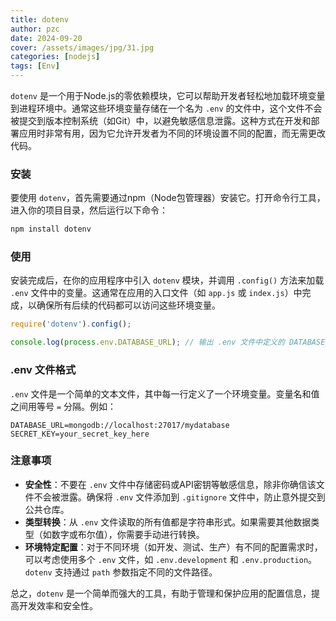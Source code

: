 ```yaml
---
title: dotenv
author: pzc
date: 2024-09-20
cover: /assets/images/jpg/31.jpg
categories: [nodejs]
tags: [Env]
---
```


`dotenv` 是一个用于Node.js的零依赖模块，它可以帮助开发者轻松地加载环境变量到进程环境中。通常这些环境变量存储在一个名为 `.env` 的文件中，这个文件不会被提交到版本控制系统（如Git）中，以避免敏感信息泄露。这种方式在开发和部署应用时非常有用，因为它允许开发者为不同的环境设置不同的配置，而无需更改代码。

### 安装

要使用 `dotenv`，首先需要通过npm（Node包管理器）安装它。打开命令行工具，进入你的项目目录，然后运行以下命令：

```bash
npm install dotenv
```

### 使用

安装完成后，在你的应用程序中引入 `dotenv` 模块，并调用 `.config()` 方法来加载 `.env` 文件中的变量。这通常在应用的入口文件（如 `app.js` 或 `index.js`）中完成，以确保所有后续的代码都可以访问这些环境变量。

```javascript
require('dotenv').config();

console.log(process.env.DATABASE_URL); // 输出 .env 文件中定义的 DATABASE_URL 变量值
```

### .env 文件格式

`.env` 文件是一个简单的文本文件，其中每一行定义了一个环境变量。变量名和值之间用等号 `=` 分隔。例如：

```
DATABASE_URL=mongodb://localhost:27017/mydatabase
SECRET_KEY=your_secret_key_here
```

### 注意事项

- **安全性**：不要在 `.env` 文件中存储密码或API密钥等敏感信息，除非你确信该文件不会被泄露。确保将 `.env` 文件添加到 `.gitignore` 文件中，防止意外提交到公共仓库。
- **类型转换**：从 `.env` 文件读取的所有值都是字符串形式。如果需要其他数据类型（如数字或布尔值），你需要手动进行转换。
- **环境特定配置**：对于不同环境（如开发、测试、生产）有不同的配置需求时，可以考虑使用多个 `.env` 文件，如 `.env.development` 和 `.env.production`。`dotenv` 支持通过 `path` 参数指定不同的文件路径。

总之，`dotenv` 是一个简单而强大的工具，有助于管理和保护应用的配置信息，提高开发效率和安全性。